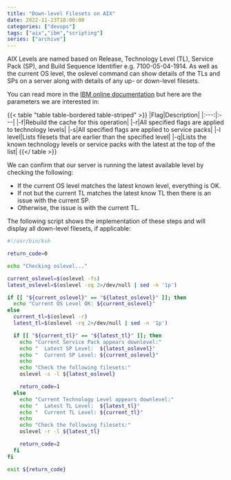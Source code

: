 ```yaml
---
title: "Down-level Filesets on AIX"
date: 2022-11-23T18:00:00
categories: ["devops"]
tags: ["aix","ibm","scripting"]
series: ["archive"]
---
```


AIX Levels are named based on Release, Technology Level (TL), Service Pack (SP), and Build Sequence Identifier e.g. 7100-05-04-1914. As well as the current OS level, the oslevel command can show details of the TLs and SPs on a server along with details of any up- or down-level filesets.

You can read more in the [IBM online documentation][1] but here are the parameters we are interested in:

{{< table "table table-bordered table-striped" >}}
|Flag|Description|
|:---:|:---|
|-f|Rebuild the cache for this operation|
|-r|All specified flags are applied to technology levels|
|-s|All specified flags are applied to service packs|
|-l level|Lists filesets that are earlier than the specified level|
|-q|Lists the known technology levels or service packs with the latest at the top of the list|
{{</ table >}}

We can confirm that our server is running the latest available level by checking the following:

- If the current OS level matches the latest known level, everything is OK.
- If not but the current TL matches the latest know TL then there is an issue with the current SP.
- Otherwise, the issue is with the current TL.

The following script shows the implementation of these steps and will display all down-level filesets, if applicable:

```sh
#!/usr/bin/ksh

return_code=0

echo "Checking oslevel..."

current_oslevel=$(oslevel -fs)
latest_oslevel=$(oslevel -sq 2>/dev/null | sed -n '1p')

if [[ "${current_oslevel}" == "${latest_oslevel}" ]]; then
  echo "Current OS Level OK: ${current_oslevel}"
else
  current_tl=$(oslevel -r)
  latest_tl=$(oslevel -rq 2>/dev/null | sed -n '1p')

  if [[ "${current_tl}" == "${latest_tl}" ]]; then
    echo "Current Service Pack appears downlevel:"
    echo "  Latest SP Level:  ${latest_oslevel}"
    echo "  Current SP Level: ${current_oslevel}"
    echo
    echo "Check the following filesets:"
    oslevel -s -l ${latest_oslevel}

    return_code=1
  else
    echo "Current Technology Level appears downlevel:"
    echo "  Latest TL Level:  ${latest_tl}"
    echo "  Current TL Level: ${current_tl}"
    echo
    echo "Check the following filesets:"
    oslevel -r -l ${latest_tl}

    return_code=2
  fi
fi

exit ${return_code}
```

[1]: https://www.ibm.com/docs/en/aix/7.2?topic=o-oslevel-command
